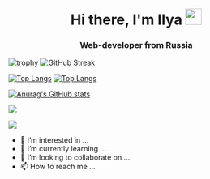 <h1 align="center">Hi there, I'm Ilya
<img src="https://github.com/blackcater/blackcater/raw/main/images/Hi.gif" height="32"/></h1>
<h3 align="center">Web-developer from Russia</h3>

[![trophy](https://github-profile-trophy.vercel.app/?username=Cra7yy)](https://github.com/ryo-ma/github-profile-trophy)
[![GitHub Streak](https://github-readme-streak-stats.herokuapp.com/?user=Cra7yy)](https://git.io/streak-stats)

[![Top Langs](https://github-readme-stats.vercel.app/api/top-langs/?username=Cra7yy)](https://github.com/anuraghazra/github-readme-stats)
[![Top Langs](https://github-readme-stats.vercel.app/api/top-langs/?username=Cra7yy&layout=compact)](https://github.com/anuraghazra/github-readme-stats)

[![Anurag's GitHub stats](https://github-readme-stats.vercel.app/api?username=Cra7yy)](https://github.com/anuraghazra/github-readme-stats)

![](https://komarev.com/ghpvc/?username=Cra7yy)



![](https://github-profile-summary-cards.vercel.app/api/cards/profile-details?username=Cra7yy&theme=solarized_dark)

- 👀 I’m interested in ...
- 🌱 I’m currently learning ...
- 💞️ I’m looking to collaborate on ...
- 📫 How to reach me ...

<!---
Cra7yy/Cra7yy is a ✨ special ✨ repository because its `README.md` (this file) appears on your GitHub profile.
You can click the Preview link to take a look at your changes.
--->
